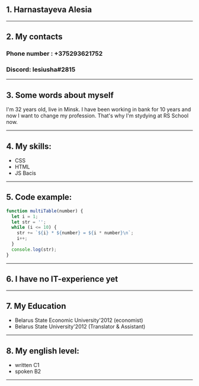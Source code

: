 ## 1.  Harnastayeva Alesia
___
## 2. My contacts

### Phone number : +375293621752
### Discord: lesiusha#2815
_____
## 3. Some words about myself
I'm 32 years old, live in Minsk. I have been working in bank for 10 years and now I want to change my profession. That's why I'm stydying at RS School now.
____
## 4. My skills:
* CSS
* HTML
* JS Bacis
____
## 5. Code example:
```js
function multiTable(number) {
  let i = 1;
  let str = '';
  while (i <= 10) {
    str += `${i} * ${number} = ${i * number}\n`;
    i++;
  }
  console.log(str);
}
```
____
## 6. I have no IT-experience yet
____
## 7. My Education
* Belarus State Economic University'2012 (economist)
* Belarus State University'2012 (Translator & Assistant)
____
## 8. My english level: 
* written C1
* spoken B2
____